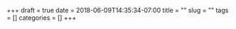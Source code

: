 +++ 
draft = true
date = 2018-06-09T14:35:34-07:00
title = ""
slug = "" 
tags = []
categories = []
+++
